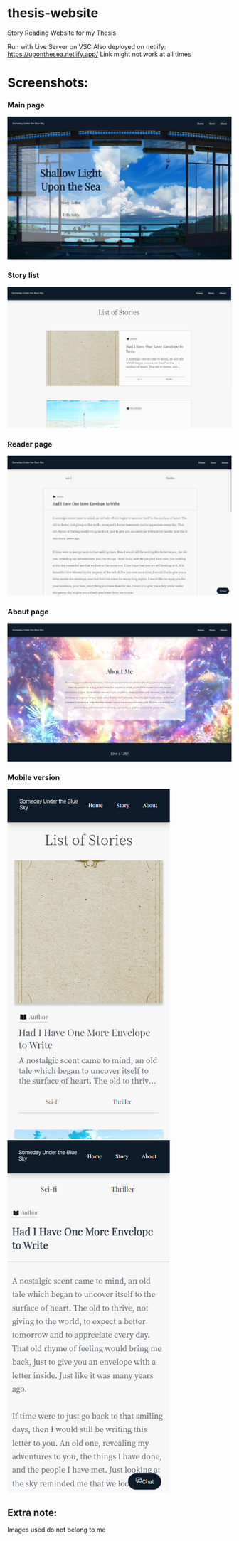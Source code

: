 # thesis-website
Story Reading Website for my Thesis
 
Run with Live Server on VSC
Also deployed on netlify: https://uponthesea.netlify.app/
Link might not work at all times
 
# Screenshots:
### Main page
![main](https://github.com/nsyafi09/thesis-website/blob/main/screenshots/homepage.png)

### Story list
![main](https://github.com/nsyafi09/thesis-website/blob/main/screenshots/storylist.png)

### Reader page
![main](https://github.com/nsyafi09/thesis-website/blob/main/screenshots/readerpage.png)

### About page
![main](https://github.com/nsyafi09/thesis-website/blob/main/screenshots/aboutpage.png)

### Mobile version
![main](https://github.com/nsyafi09/thesis-website/blob/main/screenshots/mobile-storylist.png)
![main](https://github.com/nsyafi09/thesis-website/blob/main/screenshots/mobile-reader.png)
 
## Extra note:
Images used do not belong to me
